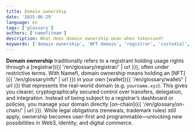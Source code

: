 ```yaml
---
title: Domain ownership
date: '2025-06-29'
language: en
tags: ['glossary']
authors: ['namefiteam']
description: What does domain ownership mean when tokenized?
keywords: ['domain ownership', 'NFT domain', 'registrar', 'custodial', 'wallet ownership']
---
```


**Domain ownership** traditionally refers to a registrant holding usage rights through a [registrar]({{ '/en/glossary/registrar/' | url }}), often under restrictive terms. With Namefi, domain ownership means holding an [NFT]({{ '/en/glossary/nft/' | url }}) in your own [wallet]({{ '/en/glossary/wallet/' | url }}) that represents the real-world domain (e.g. `yourname.xyz`). This gives you clearer, cryptographically secured control over transfers, delegation, and integration. Instead of being subject to a registrar’s dashboard or policies, you manage your domain directly [on-chain]({{ '/en/glossary/on-chain/' | url }}). While legal obligations (renewals, trademark rules) still apply, ownership becomes user-first and programmable—unlocking new possibilities in Web3, identity, and digital commerce.

